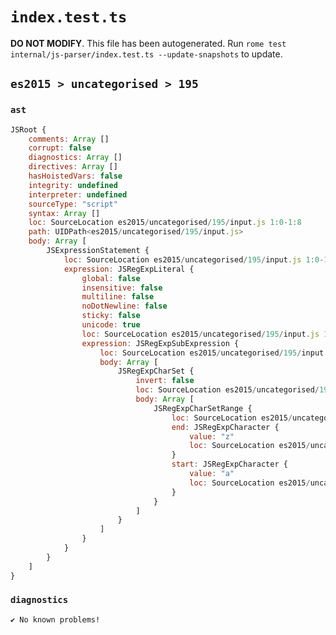 # `index.test.ts`

**DO NOT MODIFY**. This file has been autogenerated. Run `rome test internal/js-parser/index.test.ts --update-snapshots` to update.

## `es2015 > uncategorised > 195`

### `ast`

```javascript
JSRoot {
	comments: Array []
	corrupt: false
	diagnostics: Array []
	directives: Array []
	hasHoistedVars: false
	integrity: undefined
	interpreter: undefined
	sourceType: "script"
	syntax: Array []
	loc: SourceLocation es2015/uncategorised/195/input.js 1:0-1:8
	path: UIDPath<es2015/uncategorised/195/input.js>
	body: Array [
		JSExpressionStatement {
			loc: SourceLocation es2015/uncategorised/195/input.js 1:0-1:8
			expression: JSRegExpLiteral {
				global: false
				insensitive: false
				multiline: false
				noDotNewline: false
				sticky: false
				unicode: true
				loc: SourceLocation es2015/uncategorised/195/input.js 1:0-1:8
				expression: JSRegExpSubExpression {
					loc: SourceLocation es2015/uncategorised/195/input.js 1:1-1:5
					body: Array [
						JSRegExpCharSet {
							invert: false
							loc: SourceLocation es2015/uncategorised/195/input.js 1:1-1:5
							body: Array [
								JSRegExpCharSetRange {
									loc: SourceLocation es2015/uncategorised/195/input.js 1:2-1:5
									end: JSRegExpCharacter {
										value: "z"
										loc: SourceLocation es2015/uncategorised/195/input.js 1:4-1:5
									}
									start: JSRegExpCharacter {
										value: "a"
										loc: SourceLocation es2015/uncategorised/195/input.js 1:2-1:3
									}
								}
							]
						}
					]
				}
			}
		}
	]
}
```

### `diagnostics`

```
✔ No known problems!

```
